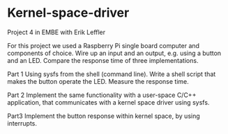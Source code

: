 # Kernel-space-driver
Project 4 in EMBE with Erik Leffler

For this project we used a Raspberry Pi single board computer and components of choice.
Wire up an input and an output, e.g. using a button and an LED.
Compare the response time of three implementations. 

Part 1
Using sysfs from the shell (command line).   Write a shell script that makes the button operate the LED.
Measure the response time.

Part 2
Implement the same functionality with a user-space C/C++ application, that communicates with a kernel space driver using sysfs.

Part3
Implement the button response within kernel space, by using interrupts.
